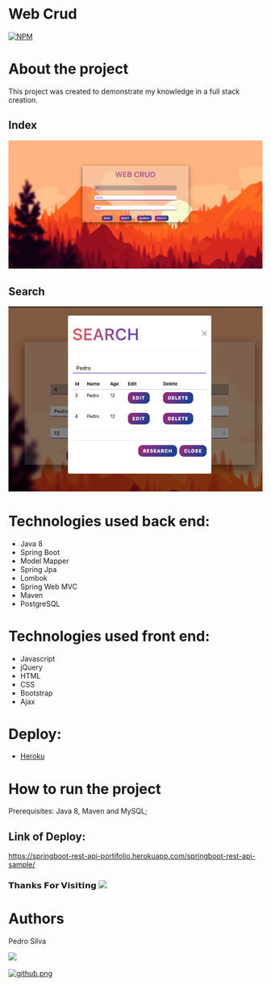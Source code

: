 # Web Crud
[![NPM](https://img.shields.io/npm/l/react)](https://github.com/BrPedro-dev/WebCrud/blob/master/LICENSE) 

# About the project
This project was created to demonstrate my knowledge in a full stack creation.

## Index
![Index](https://github.com/BrPedro-dev/WebCrud/blob/master/Imagens/Main.png)

## Search
![Search](https://github.com/BrPedro-dev/WebCrud/blob/master/Imagens/Search.png)

# Technologies used back end:

- Java 8
- Spring Boot
- Model Mapper
- Spring Jpa
- Lombok
- Spring Web MVC
- Maven
- PostgreSQL

# Technologies used front end:

 - Javascript
 - jQuery 
 - HTML 
 - CSS 
 - Bootstrap
 - Ajax

# Deploy:

- [Heroku](https://www.heroku.com/)

# How to run the project 

Prerequisites: Java 8, Maven and MySQL;

## Link of Deploy:

https://springboot-rest-api-portifolio.herokuapp.com/springboot-rest-api-sample/

<h3>𝗧𝗵𝗮𝗻𝗸𝘀 𝗙𝗼𝗿 𝗩𝗶𝘀𝗶𝘁𝗶𝗻𝗴 <img height="40" src="https://emoji.gg/assets/emoji/7333-parrotdance.gif"> </h3>

# Authors

Pedro Silva

<a href="http://www.linkedin.com/in/pedro-silva-dev" target="_blank"><img src="https://img.shields.io/badge/-LinkedIn-%230077B5?style=for-the-badge&logo=linkedin&logoColor=white" target="_blank"></a>

<a href="https://github.com/BrPedro-dev" rel="noopener noreferrer" target="_blank"><img src="https://www.kindpng.com/picc/m/128-1280187_github-logo-png-github-transparent-png.png" alt="github.png" width="111px"></a>


